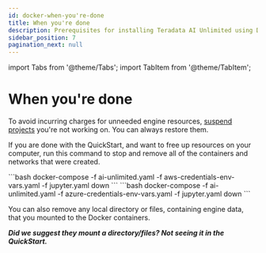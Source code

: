 ```yaml
---
id: docker-when-you're-done
title: When you're done
description: Prerequisites for installing Teradata AI Unlimited using Docker.
sidebar_position: 7
pagination_next: null
---
```

import Tabs from '@theme/Tabs';
import TabItem from '@theme/TabItem';

# When you're done

To avoid incurring charges for unneeded engine resources, [suspend projects](/docs/manage-ai-unlimited/suspend-and-resume-project.md) you're not working on. You can always restore them.

If you are done with the QuickStart, and want to free up resources on your computer, run this command to stop and remove all of the containers and networks that were created.

<Tabs>
<TabItem value="aws" label="AWS">
  ```bash 
docker-compose -f ai-unlimited.yaml -f aws-credentials-env-vars.yaml -f jupyter.yaml down
  ```
</TabItem>

<TabItem value="azure" label="Azure">
 ```bash
docker-compose -f ai-unlimited.yaml -f azure-credentials-env-vars.yaml -f jupyter.yaml down
  ```
</TabItem>
</Tabs> 

You can also remove any local directory or files, containing engine data, that you mounted to the Docker containers. 

***Did we suggest they mount a directory/files? Not seeing it in the QuickStart.***